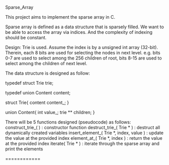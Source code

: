 Sparse_Array

This project aims to implement the sparse array in C.

Sparse array is defined as a data structure that is sparsely filled. We want to be able to access the array via indices. And the complexity of indexing should be constant.

Design:
Trie is used. Assume the index is by a unsigned int array (32-bit). Therein, each 8 bits are used for selecting the nodes in next level. e.g. bits 0-7 are used to select among the 256 children of root, bits 8-15 are used to select among the children of next level.

The data structure is designed as follow:

typedef struct Trie trie;

typedef union Content content;

struct Trie{
  content content_;
}

union Content{
  int value_;
  trie ** children;
}

There will be 5 functions designed (pseudocode) as follows:
construct_trie_( ) : constructor function
destruct_trie_( Trie * ) : destruct all dynamically created variables
insert_element_( Trie *, index, value ) : update the value at the provided index
element_at_( Trie *, index ) : return the value at the provided index
iterate( Trie * ) : iterate through the sparse array and print the elements

============
